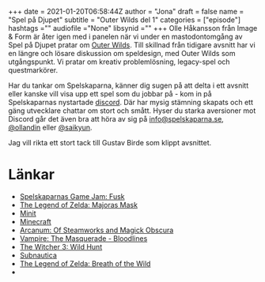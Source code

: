 +++ 
date = 2021-01-20T06:58:44Z
author = "Jona"
draft = false
name = "Spel på Djupet"
subtitle = "Outer Wilds del 1"
categories = ["episode"]
hashtags =""
audiofile ="None"
libsynid ="<FYLL I LIBSYN ID>"
+++ 
Olle Håkansson från Image & Form är åter igen med i panelen när vi under en mastodontomgång av Spel på Djupet pratar om [Outer Wilds](https://store.steampowered.com/app/753640/Outer_Wilds/). Till skillnad från tidigare avsnitt har vi en längre och lösare diskussion om speldesign, med Outer Wilds som utgångspunkt. Vi pratar om kreativ problemlösning, legacy-spel och questmarkörer.

Har du tankar om Spelskaparna, känner dig sugen på att delta i ett avsnitt eller kanske vill visa upp ett spel som du jobbar på - kom in på Spelskaparnas nystartade [discord](https://discord.gg/hBHEXss). Där har mysig stämning skapats och ett gäng utvecklare chattar om stort och smått. Hyser du starka aversioner mot Discord går det även bra att höra av sig på info@spelskaparna.se, [@ollandin](https://twitter.com/ollelandin) eller [@saikyun](https://twitter.com/Saikyun).

Jag vill rikta ett stort tack till Gustav Birde som klippt avsnittet.

# Länkar 
* [Spelskaparnas Game Jam: Fusk](https://itch.io/jam/fusk)
* [The Legend of Zelda: Majoras Mask](https://en.wikipedia.org/wiki/The_Legend_of_Zelda:_Majora%27s_Mask)
* [Minit](https://store.steampowered.com/app/609490/Minit/)
* [Minecraft](https://www.minecraft.net/sv-se/)
* [Arcanum: Of Steamworks and Magick Obscura](https://store.steampowered.com/app/500810/Arcanum_Of_Steamworks_and_Magick_Obscura/)
* [Vampire: The Masquerade - Bloodlines
](https://store.steampowered.com/app/2600/Vampire_The_Masquerade__Bloodlines/)
* [The Witcher 3: Wild Hunt](https://store.steampowered.com/app/292030/The_Witcher_3_Wild_Hunt/)
* [Subnautica](https://unknownworlds.com/subnautica/)
* [The Legend of Zelda: Breath of the Wild](https://en.wikipedia.org/wiki/The_Legend_of_Zelda:_Breath_of_the_Wild)
* 

